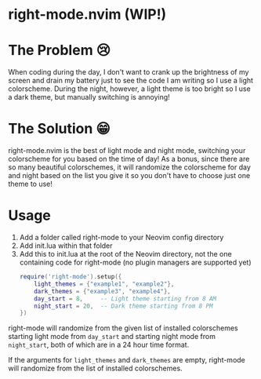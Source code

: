 # right-mode.nvim (WIP!)

# The Problem 😢
When coding during the day, I don't want to crank up the brightness of my screen and drain my battery just to see the code I am writing so I use a light colorscheme. During the night, however, a light theme is too bright so I use a dark theme, but manually switching is annoying!

# The Solution 😁
right-mode.nvim is the best of light mode and night mode, switching your colorscheme for you based on the time of day! As a bonus, since there are so many beautiful colorschemes, it will randomize the colorscheme for day and night based on the list you give it so you don't have to choose just one theme to use!

# Usage
1. Add a folder called right-mode to your Neovim config directory
2. Add init.lua within that folder
3. Add this to init.lua at the root of the Neovim directory, not the one containing code for right-mode (no plugin managers are supported yet)
	```lua
	require('right-mode').setup({
	    light_themes = {"example1", "example2"},
	    dark_themes = {"example3", "example4"},
	    day_start = 8,     -- Light theme starting from 8 AM
	    night_start = 20,  -- Dark theme starting from 8 PM
	})
	```
right-mode will randomize from the given list of installed colorschemes starting light mode from ``day_start`` and starting night mode from ``night_start``, both of which are in a 24 hour time format.

If the arguments for ``light_themes`` and ``dark_themes`` are empty, right-mode will randomize from the list of installed colorschemes.
